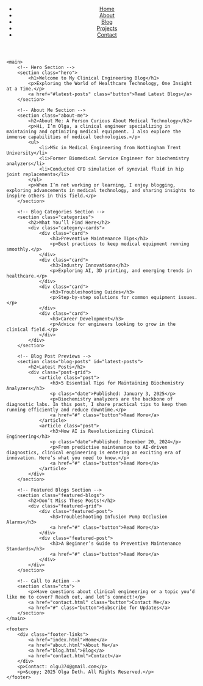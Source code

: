 <!DOCTYPE html>
<html lang="en">
<head>
    <meta charset="UTF-8">
    <meta name="viewport" content="width=device-width, initial-scale=1.0">
    <meta name="description" content="Explore insights and tips in clinical engineering.">
    <title>Blog - Clinical Engineering</title>
    <link rel="stylesheet" href="styles/blog.css">
</head>
<body>
    <header>
        <nav>
            <ul>
                <li><a href="index.html">Home</a></li>
                <li><a href="about.html">About</a></li>
                <li><a href="blog.html">Blog</a></li>
                <li><a href="projects.html">Projects</a></li>
                <li><a href="contact.html">Contact</a></li>
            </ul>
        </nav>
    </header>

    <main>
        <!-- Hero Section -->
        <section class="hero">
            <h1>Welcome to My Clinical Engineering Blog</h1>
            <p>Exploring the World of Healthcare Technology, One Insight at a Time.</p>
            <a href="#latest-posts" class="button">Read Latest Blogs</a>
        </section>

        <!-- About Me Section -->
        <section class="about-me">
            <h2>About Me: A Person Curious About Medical Technology</h2>
            <p>Hi, I’m Olga, a clinical engineer specializing in maintaining and optimizing medical equipment. I also explore the immense capabilities of medical technologies.</p>
            <ul>
                <li>MSc in Medical Engineering from Nottingham Trent University</li>
                <li>Former Biomedical Service Engineer for biochemistry analyzers</li>
                <li>Conducted CFD simulation of synovial fluid in hip joint replacements</li>
            </ul>
            <p>When I’m not working or learning, I enjoy blogging, exploring advancements in medical technology, and sharing insights to inspire others in this field.</p>
        </section>

        <!-- Blog Categories Section -->
        <section class="categories">
            <h2>What You’ll Find Here</h2>
            <div class="category-cards">
                <div class="card">
                    <h3>Preventive Maintenance Tips</h3>
                    <p>Best practices to keep medical equipment running smoothly.</p>
                </div>
                <div class="card">
                    <h3>Industry Innovations</h3>
                    <p>Exploring AI, 3D printing, and emerging trends in healthcare.</p>
                </div>
                <div class="card">
                    <h3>Troubleshooting Guides</h3>
                    <p>Step-by-step solutions for common equipment issues.</p>
                </div>
                <div class="card">
                    <h3>Career Development</h3>
                    <p>Advice for engineers looking to grow in the clinical field.</p>
                </div>
            </div>
        </section>

        <!-- Blog Post Previews -->
        <section class="blog-posts" id="latest-posts">
            <h2>Latest Posts</h2>
            <div class="post-grid">
                <article class="post">
                    <h3>5 Essential Tips for Maintaining Biochemistry Analyzers</h3>
                    <p class="date">Published: January 3, 2025</p>
                    <p>Biochemistry analyzers are the backbone of diagnostic labs. In this post, I share practical tips to keep them running efficiently and reduce downtime.</p>
                    <a href="#" class="button">Read More</a>
                </article>
                <article class="post">
                    <h3>How AI is Revolutionizing Clinical Engineering</h3>
                    <p class="date">Published: December 20, 2024</p>
                    <p>From predictive maintenance to AI-driven diagnostics, clinical engineering is entering an exciting era of innovation. Here’s what you need to know.</p>
                    <a href="#" class="button">Read More</a>
                </article>
            </div>
        </section>

        <!-- Featured Blogs Section -->
        <section class="featured-blogs">
            <h2>Don’t Miss These Posts!</h2>
            <div class="featured-grid">
                <div class="featured-post">
                    <h3>Troubleshooting Infusion Pump Occlusion Alarms</h3>
                    <a href="#" class="button">Read More</a>
                </div>
                <div class="featured-post">
                    <h3>A Beginner’s Guide to Preventive Maintenance Standards</h3>
                    <a href="#" class="button">Read More</a>
                </div>
            </div>
        </section>

        <!-- Call to Action -->
        <section class="cta">
            <p>Have questions about clinical engineering or a topic you’d like me to cover? Reach out, and let’s connect!</p>
            <a href="contact.html" class="button">Contact Me</a>
            <a href="#" class="button">Subscribe for Updates</a>
        </section>
    </main>

    <footer>
        <div class="footer-links">
            <a href="index.html">Home</a>
            <a href="about.html">About Me</a>
            <a href="blog.html">Blog</a>
            <a href="contact.html">Contact</a>
        </div>
        <p>Contact: olgu374@gmail.com</p>
        <p>&copy; 2025 Olga Deth. All Rights Reserved.</p>
    </footer>
</body>
</html>

